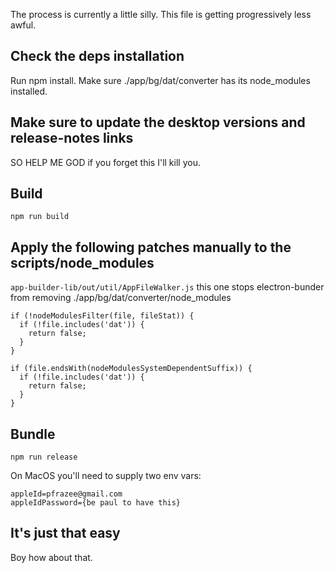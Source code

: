 The process is currently a little silly. This file is getting progressively less awful.

## Check the deps installation

Run npm install. Make sure ./app/bg/dat/converter has its node_modules installed.

## Make sure to update the desktop versions and release-notes links

SO HELP ME GOD if you forget this I'll kill you.

## Build

`npm run build`

## Apply the following patches manually to the scripts/node_modules

`app-builder-lib/out/util/AppFileWalker.js` this one stops electron-bunder from removing ./app/bg/dat/converter/node_modules

```
if (!nodeModulesFilter(file, fileStat)) {
  if (!file.includes('dat')) {
    return false;
  }
}

if (file.endsWith(nodeModulesSystemDependentSuffix)) {
  if (!file.includes('dat')) {
    return false;
  }
}
```

## Bundle

`npm run release`

On MacOS you'll need to supply two env vars:

```
appleId=pfrazee@gmail.com
appleIdPassword={be paul to have this}
```

## It's just that easy

Boy how about that.